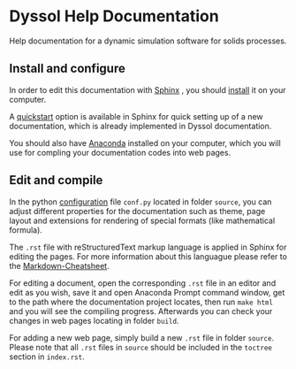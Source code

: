 # Dyssol Help Documentation
Help documentation for a dynamic simulation software for solids processes.

Install and configure
---------------------

In order to edit this documentation with [Sphinx](https://www.sphinx-doc.org/en/master/index.html) , you should [install](https://www.sphinx-doc.org/en/master/usage/installation.html) it on your computer.

A [quickstart](https://www.sphinx-doc.org/en/master/usage/quickstart.html) option is available in Sphinx for quick setting up of a new documentation, which is already implemented in Dyssol documentation.

You should also have [Anaconda](https://docs.anaconda.com/anaconda/install/) installed on your computer, which you will use for compling your documentation codes into web pages.


Edit and compile
----------------

In the python [configuration](https://www.sphinx-doc.org/en/master/usage/configuration.html?highlight=conf#module-conf) file `conf.py` located in folder `source`, you can adjust different properties for the documentation such as theme, page layout and extensions for rendering of special formats (like mathematical formula).

The `.rst` file with reStructuredText markup language is applied in Sphinx for editing the pages. For more information about this languague please refer to the [Markdown-Cheatsheet](https://github.com/adam-p/markdown-here/wiki/Markdown-Cheatsheet#links).

For editing a document, open the corresponding `.rst` file in an editor and edit as you wish, save it and open Anaconda Prompt command window, get to the path where the documentation project locates, then run `make html` and you will see the compiling progress. Afterwards you can check your changes in web pages locating in folder `build`.

For adding a new web page, simply build a new `.rst` file in folder `source`. Please note that all `.rst` files in `source` should be included in the `toctree` section in `index.rst`.
